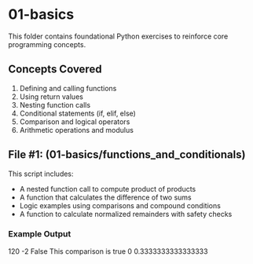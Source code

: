# 01-basics

This folder contains foundational Python exercises to reinforce core programming concepts.

## Concepts Covered

1. Defining and calling functions
2. Using return values
3. Nesting function calls
4. Conditional statements (if, elif, else)
5. Comparison and logical operators
6. Arithmetic operations and modulus

## File #1: (01-basics/functions_and_conditionals)

This script includes:
- A nested function call to compute product of products
- A function that calculates the difference of two sums
- Logic examples using comparisons and compound conditions
- A function to calculate normalized remainders with safety checks

### Example Output
120 
-2 
False 
This comparison is true 0 0.3333333333333333

